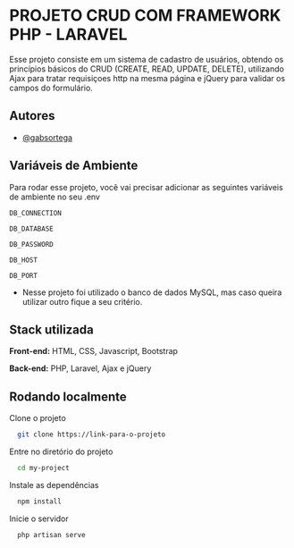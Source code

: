 
# PROJETO CRUD COM FRAMEWORK PHP - LARAVEL

Esse projeto consiste em um sistema de cadastro de usuários, obtendo os princípios básicos do CRUD (CREATE, READ, UPDATE, DELETE), utilizando Ajax para tratar requisiçoes http na mesma página e jQuery para validar os campos do formulário.


## Autores

- [@gabsortega](https://www.github.com/gabsortega)


## Variáveis de Ambiente

Para rodar esse projeto, você vai precisar adicionar as seguintes variáveis de ambiente no seu .env

`DB_CONNECTION`

`DB_DATABASE`

`DB_PASSWORD`

`DB_HOST`

`DB_PORT`

* Nesse projeto foi utilizado o banco de dados MySQL, mas caso queira utilizar outro fique a seu critério.


## Stack utilizada

**Front-end:** HTML, CSS, Javascript, Bootstrap

**Back-end:** PHP, Laravel, Ajax e jQuery


## Rodando localmente

Clone o projeto

```bash
  git clone https://link-para-o-projeto
```

Entre no diretório do projeto

```bash
  cd my-project
```

Instale as dependências

```bash
  npm install
```

Inicie o servidor

```bash
  php artisan serve
```

